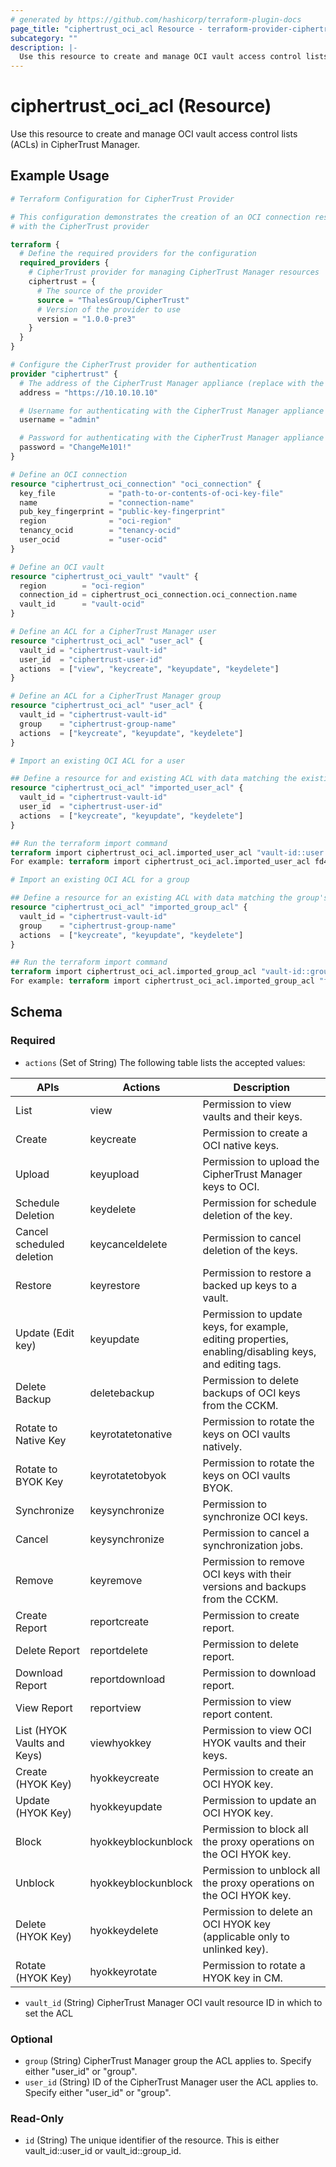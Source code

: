 ```yaml
---
# generated by https://github.com/hashicorp/terraform-plugin-docs
page_title: "ciphertrust_oci_acl Resource - terraform-provider-ciphertrust"
subcategory: ""
description: |-
  Use this resource to create and manage OCI vault access control lists (ACLs) in CipherTrust Manager.
---
```


# ciphertrust_oci_acl (Resource)

Use this resource to create and manage OCI vault access control lists (ACLs) in CipherTrust Manager.

## Example Usage

```terraform
# Terraform Configuration for CipherTrust Provider

# This configuration demonstrates the creation of an OCI connection resource
# with the CipherTrust provider

terraform {
  # Define the required providers for the configuration
  required_providers {
    # CipherTrust provider for managing CipherTrust Manager resources
    ciphertrust = {
      # The source of the provider
      source = "ThalesGroup/CipherTrust"
      # Version of the provider to use
      version = "1.0.0-pre3"
    }
  }
}

# Configure the CipherTrust provider for authentication
provider "ciphertrust" {
  # The address of the CipherTrust Manager appliance (replace with the actual address)
  address = "https://10.10.10.10"

  # Username for authenticating with the CipherTrust Manager appliance
  username = "admin"

  # Password for authenticating with the CipherTrust Manager appliance
  password = "ChangeMe101!"
}

# Define an OCI connection
resource "ciphertrust_oci_connection" "oci_connection" {
  key_file            = "path-to-or-contents-of-oci-key-file"
  name                = "connection-name"
  pub_key_fingerprint = "public-key-fingerprint"
  region              = "oci-region"
  tenancy_ocid        = "tenancy-ocid"
  user_ocid           = "user-ocid"
}

# Define an OCI vault
resource "ciphertrust_oci_vault" "vault" {
  region        = "oci-region"
  connection_id = ciphertrust_oci_connection.oci_connection.name
  vault_id      = "vault-ocid"
}

# Define an ACL for a CipherTrust Manager user
resource "ciphertrust_oci_acl" "user_acl" {
  vault_id = "ciphertrust-vault-id"
  user_id  = "ciphertrust-user-id"
  actions  = ["view", "keycreate", "keyupdate", "keydelete"]
}

# Define an ACL for a CipherTrust Manager group
resource "ciphertrust_oci_acl" "user_acl" {
  vault_id = "ciphertrust-vault-id"
  group    = "ciphertrust-group-name"
  actions  = ["keycreate", "keyupdate", "keydelete"]
}

# Import an existing OCI ACL for a user

## Define a resource for and existing ACL with data matching the existing ACL
resource "ciphertrust_oci_acl" "imported_user_acl" {
  vault_id = "ciphertrust-vault-id"
  user_id  = "ciphertrust-user-id"
  actions  = ["keycreate", "keyupdate", "keydelete"]
}

## Run the terraform import command
terraform import ciphertrust_oci_acl.imported_user_acl "vault-id::user::user-id"
For example: terraform import ciphertrust_oci_acl.imported_user_acl fd466e89-dc81-4d8d-bc3f-208b5f8e78a0:user:local|2f94d5b4-8563-464a-b32b-19aa50878073

# Import an existing OCI ACL for a group

## Define a resource for an existing ACL with data matching the group's ACL
resource "ciphertrust_oci_acl" "imported_group_acl" {
  vault_id = "ciphertrust-vault-id"
  group    = "ciphertrust-group-name"
  actions  = ["keycreate", "keyupdate", "keydelete"]
}

## Run the terraform import command
terraform import ciphertrust_oci_acl.imported_group_acl "vault-id::group::group-name"
For example: terraform import ciphertrust_oci_acl.imported_group_acl "fd466e89-dc81-4d8d-bc3f-208b5f8e78a0:group:CCKM Users"
```

<!-- schema generated by tfplugindocs -->
## Schema

### Required

- `actions` (Set of String) The following table lists the accepted values:

| APIs                            |  Actions               | Description |
| -----------------------------   |  --------------------- | --------------------------------------------------- |
| List                            |  view                  | Permission to view vaults and their keys. |
| Create                          |  keycreate             | Permission to create a OCI native keys. |
| Upload                          |  keyupload             | Permission to upload the CipherTrust Manager keys to OCI. |
| Schedule Deletion               |  keydelete             | Permission for schedule deletion of the key. |
| Cancel scheduled deletion       |  keycanceldelete       | Permission to cancel deletion of the keys. |
| Restore                         |  keyrestore            | Permission to restore a backed up keys to a vault. |
| Update (Edit key)               |  keyupdate             | Permission to update keys, for example, editing properties, enabling/disabling keys, and editing tags. |
| Delete Backup                   |  deletebackup          | Permission to delete backups of OCI keys from the CCKM. |
| Rotate to Native Key            |  keyrotatetonative     | Permission to rotate the keys on OCI vaults natively. |
| Rotate to BYOK Key              |  keyrotatetobyok       | Permission to rotate the keys on OCI vaults BYOK. |
| Synchronize                     |  keysynchronize        | Permission to synchronize OCI keys. |
| Cancel                          |  keysynchronize        | Permission to cancel a synchronization jobs. |
| Remove                          |  keyremove             | Permission to remove OCI keys with their versions and backups from the CCKM. |
| Create Report                   |  reportcreate          | Permission to create report. |
| Delete Report                   |  reportdelete          | Permission to delete report. |
| Download Report                 |  reportdownload        | Permission to download report. |
| View Report                     |  reportview            | Permission to view report content. |
| List     (HYOK Vaults and Keys) |  viewhyokkey           | Permission to view OCI HYOK vaults and their keys. |
| Create   (HYOK Key)             |  hyokkeycreate         | Permission to create an OCI HYOK key. |
| Update   (HYOK Key)             |  hyokkeyupdate         | Permission to update an OCI HYOK key. |
| Block                           |  hyokkeyblockunblock   | Permission to block all the proxy operations on the OCI HYOK key. |
| Unblock                         |  hyokkeyblockunblock   | Permission to unblock all the proxy operations on the OCI HYOK key. |        
| Delete  (HYOK Key)              |  hyokkeydelete         | Permission to delete an OCI HYOK key (applicable only to unlinked key). |
| Rotate  (HYOK Key)              |  hyokkeyrotate         | Permission to rotate a HYOK key in CM. |
- `vault_id` (String) CipherTrust Manager OCI vault resource ID in which to set the ACL

### Optional

- `group` (String) CipherTrust Manager group the ACL applies to. Specify either "user_id" or "group".
- `user_id` (String) ID of the CipherTrust Manager user the ACL applies to. Specify either "user_id" or "group".

### Read-Only

- `id` (String) The unique identifier of the resource. This is either vault_id::user_id or vault_id::group_id.
